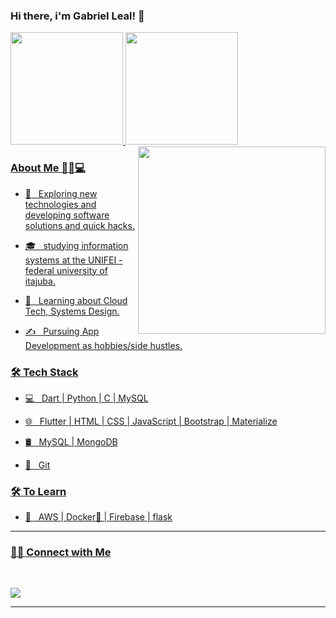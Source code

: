 <!--
**GabLeal/GabLeal** is a ✨ _special_ ✨ repository because its `README.md` (this file) appears on your GitHub profile.

Here are some ideas to get you started:

- 🔭 I’m currently working on ...
- 🌱 I’m currently learning ...
- 👯 I’m looking to collaborate on ...
- 🤔 I’m looking for help with ...
- 💬 Ask me about ...
- 📫 How to reach me: ...
- 😄 Pronouns: ...
- ⚡ Fun fact: ...
-->

### Hi there, i'm Gabriel Leal! 👋


<div>
  <a href="https://github.com/GabLeal">
  <img height="180em" src="https://github-readme-stats.vercel.app/api?username=GabLeal&show_icons=true&theme=dracula&include_all_commits=true&count_private=true"/>
  <img height="180em" src="https://github-readme-stats.vercel.app/api/top-langs/?username=GabLeal&layout=compact&langs_count=7&theme=dracula"/>
  <img align='right' src="https://media.giphy.com/media/ZVik7pBtu9dNS/giphy.gif" width="300">
</div>

<h3>About Me 👨🏻💻  </h3>

- 🤔 &nbsp; Exploring new technologies and developing software solutions and quick hacks.

- 🎓 &nbsp; studying information systems at the UNIFEI - federal university of itajuba.

- 🌱 &nbsp; Learning about Cloud Tech, Systems Design.

- ✍️ &nbsp; Pursuing App Development as hobbies/side hustles.



<h3>🛠 Tech Stack</h3>



- 💻 &nbsp; Dart | Python | C | MySQL

- 🌐 &nbsp; Flutter | HTML | CSS | JavaScript | Bootstrap | Materialize

- 🛢 &nbsp; MySQL | MongoDB

- 🔧 &nbsp; Git



<h3>🛠 To Learn</h3>

- 🔧 &nbsp; AWS | Docker🐳 | Firebase | flask

<hr>


<h3> 🤝🏻 Connect with Me </h3>

<br>

[<img src="https://img.shields.io/badge/linkedin-%230077B5.svg?&style=for-the-badge&logo=linkedin&logoColor=white" />](https://www.linkedin.com/in/gabriel-leal-a06563163/) 

<hr>
